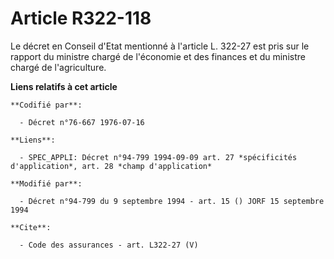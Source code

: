 # Article R322-118

Le décret en Conseil d'Etat mentionné à l'article L. 322-27 est pris sur le rapport du ministre chargé de l'économie et des
finances et du ministre chargé de l'agriculture.

**Liens relatifs à cet article**

	**Codifié par**:

	  - Décret n°76-667 1976-07-16

	**Liens**:

	  - SPEC_APPLI: Décret n°94-799 1994-09-09 art. 27 *spécificités d'application*, art. 28 *champ d'application*

	**Modifié par**:

	  - Décret n°94-799 du 9 septembre 1994 - art. 15 () JORF 15 septembre 1994

	**Cite**:

	  - Code des assurances - art. L322-27 (V)
